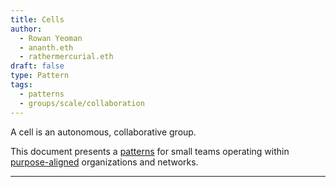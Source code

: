```yaml
---
title: Cells
author:
  - Rowan Yeoman
  - ananth.eth
  - rathermercurial.eth
draft: false
type: Pattern
tags:
  - patterns
  - groups/scale/collaboration
---
```


A cell is an autonomous, collaborative group.

This document presents a [patterns](notes/dao-primitives/patterns/patterns.md) for small teams operating within [purpose-aligned](notes/dao-primitives/Purpose.md) organizations and networks.

---

